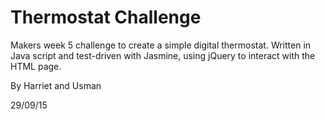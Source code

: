 # Thermostat Challenge

Makers week 5 challenge to create a simple digital thermostat. Written in Java script and test-driven with Jasmine, using jQuery to interact with the HTML page. 

By Harriet and Usman

29/09/15
